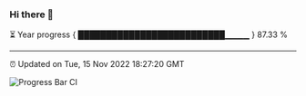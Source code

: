 ### Hi there 👋

⏳ Year progress { ██████████████████████████▁▁▁▁ } 87.33 %

---

⏰ Updated on Tue, 15 Nov 2022 18:27:20 GMT

![Progress Bar CI](https://github.com/ZhaoGui/ZhaoGui/workflows/Progress%20Bar%20CI/badge.svg)
